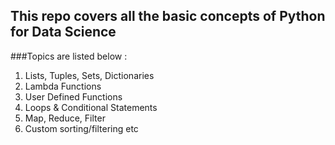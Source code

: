 ## This repo covers all the basic concepts of Python for Data Science
###Topics are listed below :

1. Lists, Tuples, Sets, Dictionaries
2. Lambda Functions
3. User Defined Functions
4. Loops & Conditional Statements 
5. Map, Reduce, Filter
6. Custom sorting/filtering etc
